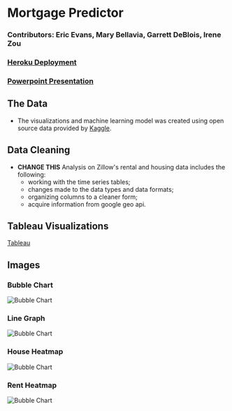 # Mortgage Predictor
### Contributors: Eric Evans, Mary Bellavia, Garrett DeBlois, Irene Zou

### [Heroku Deployment](https://washu-loan-helper.herokuapp.com/)
### [Powerpoint Presentation](https://docs.google.com/presentation/d/1YvpWaZ6Z7660EuGpmu68Yw7IGulIyOEd-zjV2looudo/edit?usp=sharing)

## The Data
* The visualizations and machine learning model was created using open source data provided by [Kaggle](https://www.kaggle.com/altruistdelhite04/loan-prediction-problem-dataset). 

## Data Cleaning
* **CHANGE THIS** Analysis on Zillow's rental and housing data includes the following:
  - working with the time series tables;
  - changes made to the data types and data formats;
  - organizing columns to a cleaner form;
  - acquire information from google geo api.

## Tableau Visualizations
[Tableau](https://public.tableau.com/profile/eric.evans4196#!/vizhome/project3_16190583513880/LoanFactorsDB2)

## Images
### Bubble Chart
![Bubble Chart](static/images/Screen.PN)
### Line Graph
![Bubble Chart](static/images/Screen1.PN)
### House Heatmap
![Bubble Chart](static/images/Screen2.PN)
### Rent Heatmap
![Bubble Chart](static/images/Screen3.PN)
